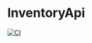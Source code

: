 # InventoryApi

[![CI](https://github.com/sunilsankar/InventoryApi/workflows/CI/badge.svg?event=push)](https://github.com/sunilsankar/InventoryApi/actions?query=workflow%3ACI)
